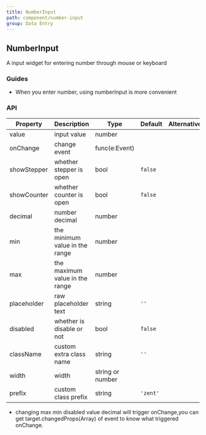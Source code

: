 ```yaml
---
title: NumberInput
path: component/number-input
group: Data Entry
---
```


## NumberInput

A input widget for entering number through mouse or keyboard

### Guides

- When you enter number, using numberInput is more convenient

### API

| Property           | Description              | Type            | Default      | Alternative  | Required |
| ------------ | --------------- | ------------- | -------- | ----------------------- | ---- |
| value        | input value             | number        |          |      |  No    |
| onChange     | change event        | func(e:Event) |          |      |  No    |
| showStepper  | whether stepper is open         | bool        | `false` |     |  No    |
| showCounter  | whether counter is open         | bool        | `false` |     |  No    |
| decimal      | number decimal           | number        |          |      |  No    |
| min      | the minimum value in the range        | number        |          |      |  No    |
| max      | the maximum value in the range       | number        |          |      |  No    |
| placeholder  | raw placeholder text | string        | `''`     |      |  No    |
| disabled     | whether is disable or not            | bool          | `false`  |      |  No    |
| className    | custom extra class name        | string        | `''`     |      |  No    |
| width    | width    | string or number        |      |      |  No   |
| prefix       | custom class prefix         | string        | `'zent'` |      |  No    |

- changing max min disabled value decimal will trigger onChange,you can get target.changedProps(Array) of event to know what triggered onChange.
<style>
.zent-number-input-wrapper {
  width: 200px;
  margin-bottom: 20px;
}
</style>
